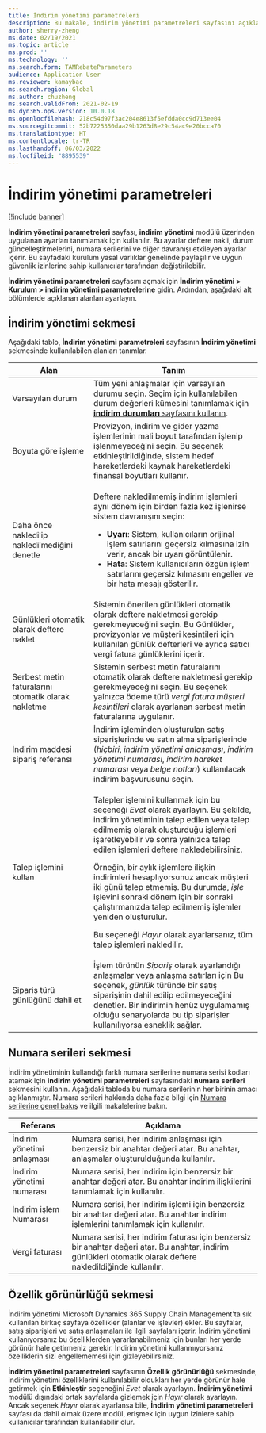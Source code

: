 ```yaml
---
title: İndirim yönetimi parametreleri
description: Bu makale, indirim yönetimi parametreleri sayfasını açıklar. Bu sayfa, deftere nakli, durum güncelleştirmelerini, numara serilerini ve diğer davranışı etkileyen ayarlar içerir.
author: sherry-zheng
ms.date: 02/19/2021
ms.topic: article
ms.prod: ''
ms.technology: ''
ms.search.form: TAMRebateParameters
audience: Application User
ms.reviewer: kamaybac
ms.search.region: Global
ms.author: chuzheng
ms.search.validFrom: 2021-02-19
ms.dyn365.ops.version: 10.0.18
ms.openlocfilehash: 218c54d97f3ac204e8613f5efdda0cc9d713ee04
ms.sourcegitcommit: 52b7225350daa29b1263d8e29c54ac9e20bcca70
ms.translationtype: HT
ms.contentlocale: tr-TR
ms.lasthandoff: 06/03/2022
ms.locfileid: "8895539"
---
```

# <a name="rebate-management-parameters"></a>İndirim yönetimi parametreleri

[!include [banner](../includes/banner.md)]

**İndirim yönetimi parametreleri** sayfası, **indirim yönetimi** modülü üzerinden uygulanan ayarları tanımlamak için kullanılır. Bu ayarlar deftere nakli, durum güncelleştirmelerini, numara serilerini ve diğer davranışı etkileyen ayarlar içerir. Bu sayfadaki kurulum yasal varlıklar genelinde paylaşılır ve uygun güvenlik izinlerine sahip kullanıcılar tarafından değiştirilebilir.

**İndirim yönetimi parametreleri** sayfasını açmak için **İndirim yönetimi \> Kurulum \> indirim yönetimi parametrelerine** gidin. Ardından, aşağıdaki alt bölümlerde açıklanan alanları ayarlayın.

## <a name="rebate-management-tab"></a>İndirim yönetimi sekmesi

Aşağıdaki tablo, **İndirim yönetimi parametreleri** sayfasının **İndirim yönetimi** sekmesinde kullanılabilen alanları tanımlar.

| Alan | Tanım |
|---|---|
| Varsayılan durum | Tüm yeni anlaşmalar için varsayılan durumu seçin. Seçim için kullanılabilen durum değerleri kümesini tanımlamak için [**indirim durumları** sayfasını kullanın](rebate-statuses.md). |
| Boyuta göre işleme | Provizyon, indirim ve gider yazma işlemlerinin mali boyut tarafından işlenip işlenmeyeceğini seçin. Bu seçenek etkinleştirildiğinde, sistem hedef hareketlerdeki kaynak hareketlerdeki finansal boyutları kullanır. |
| Daha önce nakledilip nakledilmediğini denetle | <p>Deftere nakledilmemiş indirim işlemleri aynı dönem için birden fazla kez işlenirse sistem davranışını seçin:</p><ul><li>**Uyarı**: Sistem, kullanıcıların orijinal işlem satırlarını geçersiz kılmasına izin verir, ancak bir uyarı görüntülenir.</li><li>**Hata**: Sistem kullanıcıların özgün işlem satırlarını geçersiz kılmasını engeller ve bir hata mesajı gösterilir. |
| Günlükleri otomatik olarak deftere naklet | Sistemin önerilen günlükleri otomatik olarak deftere nakletmesi gerekip gerekmeyeceğini seçin. Bu Günlükler, provizyonlar ve müşteri kesintileri için kullanılan günlük defterleri ve ayrıca satıcı vergi fatura günlüklerini içerir. |
| Serbest metin faturalarını otomatik olarak nakletme | Sistemin serbest metin faturalarını otomatik olarak deftere nakletmesi gerekip gerekmeyeceğini seçin. Bu seçenek yalnızca ödeme türü *vergi fatura müşteri kesintileri* olarak ayarlanan serbest metin faturalarına uygulanır. |
| İndirim maddesi sipariş referansı | İndirim işleminden oluşturulan satış siparişlerinde ve satın alma siparişlerinde (*hiçbiri*, *indirim yönetimi anlaşması*, *indirim yönetimi numarası*, *indirim hareket numarası* veya *belge notları*) kullanılacak indirim başvurusunu seçin. |
| Talep işlemini kullan | <p>Talepler işlemini kullanmak için bu seçeneği *Evet* olarak ayarlayın. Bu şekilde, indirim yönetiminin talep edilen veya talep edilmemiş olarak oluşturduğu işlemleri işaretleyebilir ve sonra yalnızca talep edilen işlemleri deftere nakledebilirsiniz.</p><p>Örneğin, bir aylık işlemlere ilişkin indirimleri hesaplıyorsunuz ancak müşteri iki günü talep etmemiş. Bu durumda, *işle* işlevini sonraki dönem için bir sonraki çalıştırmanızda talep edilmemiş işlemler yeniden oluşturulur.</p><p>Bu seçeneği *Hayır* olarak ayarlarsanız, tüm talep işlemleri nakledilir.</p> |
| Sipariş türü günlüğünü dahil et | İşlem türünün *Sipariş* olarak ayarlandığı anlaşmalar veya anlaşma satırları için Bu seçenek, *günlük* türünde bir satış siparişinin dahil edilip edilmeyeceğini denetler. Bir indirimin henüz uygulamamış olduğu senaryolarda bu tip siparişler kullanılıyorsa esneklik sağlar. |

## <a name="number-sequences-tab"></a>Numara serileri sekmesi

İndirim yönetiminin kullandığı farklı numara serilerine numara serisi kodları atamak için **indirim yönetimi parametreleri** sayfasındaki **numara serileri** sekmesini kullanın. Aşağıdaki tabloda bu numara serilerinin her birinin amacı açıklanmıştır. Numara serileri hakkında daha fazla bilgi için [Numara serilerine genel bakış](../../fin-ops-core/fin-ops/organization-administration/number-sequence-overview.md) ve ilgili makalelerine bakın.

| Referans | Açıklama |
|---|---|
| İndirim yönetimi anlaşması | Numara serisi, her indirim anlaşması için benzersiz bir anahtar değeri atar. Bu anahtar, anlaşmalar oluşturulduğunda kullanılır. |
| İndirim yönetimi numarası | Numara serisi, her indirim için benzersiz bir anahtar değeri atar. Bu anahtar indirim ilişkilerini tanımlamak için kullanılır. |
| İndirim işlem Numarası | Numara serisi, her indirim işlemi için benzersiz bir anahtar değeri atar. Bu anahtar indirim işlemlerini tanımlamak için kullanılır. |
| Vergi faturası | Numara serisi, her indirim faturası için benzersiz bir anahtar değeri atar. Bu anahtar, indirim günlükleri otomatik olarak deftere nakledildiğinde kullanılır. |

## <a name="feature-visibility-tab"></a>Özellik görünürlüğü sekmesi

İndirim yönetimi Microsoft Dynamics 365 Supply Chain Management'ta sık kullanılan birkaç sayfaya özellikler (alanlar ve işlevler) ekler. Bu sayfalar, satış siparişleri ve satış anlaşmaları ile ilgili sayfaları içerir. İndirim yönetimi kullanıyorsanız bu özelliklerden yararlanabilmeniz için bunları her yerde görünür hale getirmeniz gerekir. İndirim yönetimi kullanmıyorsanız özelliklerin sizi engellememesi için gizleyebilirsiniz.

**İndirim yönetimi parametreleri** sayfasının **Özellik görünürlüğü** sekmesinde, indirim yönetimi özelliklerini kullanılabilir oldukları her yerde görünür hale getirmek için **Etkinleştir** seçeneğini *Evet* olarak ayarlayın. **İndirim yönetimi** modülü dışındaki ortak sayfalarda gizlemek için *Hayır* olarak ayarlayın. Ancak seçenek *Hayır* olarak ayarlansa bile, **İndirim yönetimi parametreleri** sayfası da dahil olmak üzere modül, erişmek için uygun izinlere sahip kullanıcılar tarafından kullanılabilir olur.
